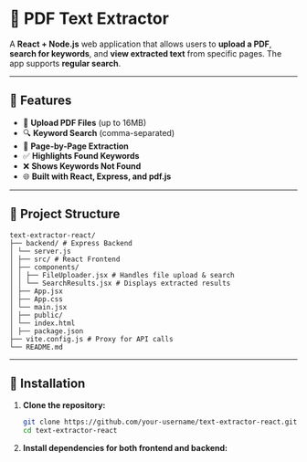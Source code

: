 # 📄 PDF Text Extractor

A **React + Node.js** web application that allows users to **upload a PDF**, **search for keywords**, and **view extracted text** from specific pages. The app supports **regular search**.

---

## 🚀 Features

- 📁 **Upload PDF Files** (up to 16MB)
- 🔍 **Keyword Search** (comma-separated)
- 📄 **Page-by-Page Extraction**
- ✅ **Highlights Found Keywords**
- ❌ **Shows Keywords Not Found**
- 🌐 **Built with React, Express, and pdf.js**

---

## 📂 Project Structure
```
text-extractor-react/
├── backend/ # Express Backend
│ └── server.js
│ ├── src/ # React Frontend
│ ├── components/
│ │ ├── FileUploader.jsx # Handles file upload & search
│ │ └── SearchResults.jsx # Displays extracted results
│ ├── App.jsx
│ ├── App.css
│ └── main.jsx
│ ├── public/
│ └── index.html
│ ├── package.json
├── vite.config.js # Proxy for API calls
└── README.md
```

---

## 💾 Installation

1. **Clone the repository:**

   ```bash
   git clone https://github.com/your-username/text-extractor-react.git
   cd text-extractor-react
2. **Install dependencies for both frontend and backend:**
   
